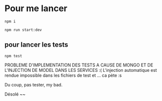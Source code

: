# Pour me lancer # 

`npm i`

`npm run start:dev`

## pour lancer les tests ##

`npm test`

PROBLEME D'IMPLEMENTATION DES TESTS A CAUSE DE MONGO ET DE L'INJECTION DE MODEL DANS LES SERVICES :( L'injection automatique est rendue impossible dans les fichiers de test et ... ca pète :s

Du coup, pas tester, my bad.

Désolé ~~

